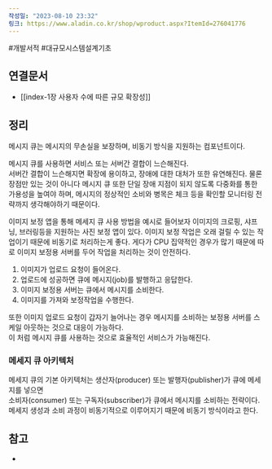 ```yaml
---
작성일: "2023-08-10 23:32"
링크: https://www.aladin.co.kr/shop/wproduct.aspx?ItemId=276041776
---
```

#개발서적 #대규모시스템설계기초
## 연결문서
- [[index-1장 사용자 수에 따른 규모 확장성]]

## 정리
메시지 큐는 메시지의 무손실을 보장하며, 비동기 방식을 지원하는 컴포넌트이다.  

메시지 큐를 사용하면 서비스 또는 서버간 결합이 느슨해진다.  
서버간 결합이 느슨해지면 확장에 용이하고, 장애에 대한 대처가 또한 유연해진다. 물론 장점만 있는 것이 아니다 메시지 큐 또한 단일 장애 지점이 되지 않도록 다중화를 통한 가용성을 높여야 하며, 메시지의 정상적인 소비와 병목은 체크 등을 확인할 모니터링 전략까지 생각해야하기 때문이다.

이미지 보정 앱을 통해 메세지 큐 사용 방법을 예시로 들어보자
이미지의 크로핑, 샤프닝, 브러링등을 지원하는 사진 보정 앱이 있다. 이미지 보정 작업은 오래 걸릴 수 있는 작업이기 때문에 비동기로 처리하는게 좋다. 게다가 CPU 집약적인 경우가 많기 때문에 따로 이미지 보정용 서버를 두어 작업을 처리하는 것이 안전하다.  
1. 이미지가 업로드 요청이 들어온다. 
2. 업로드에 성공하면 큐에 메시지(job)를 발행하고 응답한다.
3. 이미지 보정용 서버는 큐에서 메시지를 소비한다. 
4. 이미지를 가져와 보정작업을 수행한다.

또한 이미지 업로드 요청이 갑자기 늘어나는 경우 메시지를 소비하는 보정용 서버를 스케일 아웃하는 것으로 대응이 가능하다.  
이 처럼 메시지 큐를 사용하는 것으로 효율적인 서비스가 가능해진다. 

### 메세지 큐 아키텍처
메세지 큐의 기본 아키텍처는 생산자(producer) 또는 발행자(publisher)가 큐에 메세지를 넣으면  
소비자(consumer) 또는 구독자(subscriber)가 큐에서 메시지를 소비하는 전략이다.  
메세지 생성과 소비 과정이 비동기적으로 이루어지기 때문에 비동기 방식이라고 한다.



## 참고
- 
